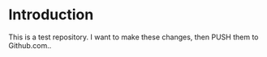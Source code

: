 # Introduction
This is a test repository. I want to make these changes, then PUSH them to Github.com..